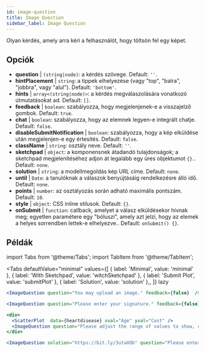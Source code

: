 ```yaml
---
id: image-question 
title: Image Question
sidebar_label: Image Question
---
```


Olyan kérdés, amely arra kéri a felhasználót, hogy töltsön fel egy képet.

## Opciók

* __question__ | `(string|node)`: a kérdés szövege. Default: `''`.
* __hintPlacement__ | `string`: a tippek elhelyezése (vagy "top", "balra", "jobbra", vagy "alul"). Default: `'bottom'`.
* __hints__ | `array<(string|node)>`: a kérdés megválaszolására vonatkozó útmutatásokat ad. Default: `[]`.
* __feedback__ | `boolean`: szabályozza, hogy megjelenjenek-e a visszajelző gombok. Default: `true`.
* __chat__ | `boolean`: szabályozza, hogy az elemnek legyen-e integrált chatje. Default: `false`.
* __disableSubmitNotification__ | `boolean`: szabályozza, hogy a kép elküldése után megjelenjen-e egy értesítés. Default: `false`.
* __className__ | `string`: osztály neve. Default: `''`.
* __sketchpad__ | `object`: a <Sketchpad /> komponensnek átadandó tulajdonságok; a sketchpad megjelenítéséhez adjon át legalább egy üres objektumot `{}`.. Default: `none`.
* __solution__ | `string`: a modellmegoldás kép URL címe. Default: `none`.
* __until__ | `Date`: a tanulóknak a válaszok benyújtásáig rendelkezésre álló idő. Default: `none`.
* __points__ | `number`: az osztályozás során adható maximális pontszám. Default: `10`.
* __style__ | `object`: CSS inline stílusok. Default: `{}`.
* __onSubmit__ | `function`: callback, amelyet a válasz elküldésekor hívnak meg; egyetlen paramétere egy "bóluszi", amely azt jelzi, hogy az elemek a helyes sorrendben lettek-e elhelyezve.. Default: `onSubmit() {}`.


## Példák

import Tabs from '@theme/Tabs';
import TabItem from '@theme/TabItem';

<Tabs
    defaultValue="minimal"
    values={[
        { label: 'Minimal', value: 'minimal' },
        { label: 'With Sketchpad', value: 'witchSketchpad' },
        { label: 'Submit Plot', value: 'submitPlot' },
        { label: 'Solution', value: 'solution' },,
    ]}
    lazy
>

<TabItem value="minimal">

```jsx live
<ImageQuestion question="You may upload an image." feedback={false}  />
```
</TabItem>

<TabItem value="witchSketchpad">

```jsx live
<ImageQuestion question="Please enter your signature." feedback={false} sketchpad={{ canvasHeight: 300}} />
```

</TabItem>

<TabItem value="submitPlot">

```jsx live
<div>
  <ScatterPlot  data={heartdisease} xval="Age" yval="Cost" />
  <ImageQuestion question="Please adjust the range of values to show, change the axis labels and title of the plot, and submit your result." />
</div>
```
</TabItem>

<TabItem value="solution">

```jsx live
<ImageQuestion solution="https://bit.ly/3utaXOb" question="Please enter the Greek letter 'Gamma'." feedback={false} sketchpad={{ canvasHeight: 300}} />
```
</TabItem>

</Tabs>
